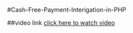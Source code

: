 #Cash-Free-Payment-Interigation-in-PHP

##video link 
<a href='https://youtu.be/PUTAwWWLqQU' target='_blank'>click here to watch video </a>
